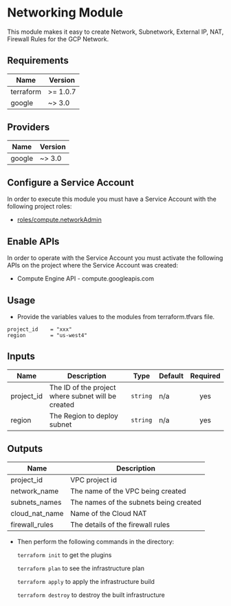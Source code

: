 # Networking Module

This module makes it easy to create Network, Subnetwork, External IP, NAT, Firewall Rules for the GCP Network.


## Requirements

| Name | Version |
|------|---------|
| terraform | >= 1.0.7 |
| google | ~> 3.0 |

## Providers

| Name | Version |
|------|---------|
| google | ~> 3.0 |


## Configure a Service Account

In order to execute this module you must have a Service Account with the
following project roles:

- [roles/compute.networkAdmin](https://cloud.google.com/nat/docs/using-nat#iam_permissions)

## Enable APIs

In order to operate with the Service Account you must activate the following APIs on the project where the Service Account was created:

- Compute Engine API - compute.googleapis.com


## Usage

* Provide the variables values to the modules from terraform.tfvars file.

```hcl
project_id    = "xxx"
region        = "us-west4"
```

## Inputs

| Name | Description | Type | Default | Required |
|------|-------------|------|---------|:--------:|
| project\_id | The ID of the project where subnet will be created | `string` | n/a | yes |
| region | The Region to deploy subnet | `string` | n/a | yes | 


## Outputs

| Name | Description |
|------|-------------|
| project_id | VPC project id |
| network_name | The name of the VPC being created |
| subnets_names | The names of the subnets being created |
| cloud_nat_name | Name of the Cloud NAT |
| firewall_rules | The details of the firewall rules |



* Then perform the following commands in the directory:

   `terraform init` to get the plugins

   `terraform plan` to see the infrastructure plan

   `terraform apply` to apply the infrastructure build

   `terraform destroy` to destroy the built infrastructure

